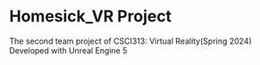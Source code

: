 # Homesick_VR Project

The second team project of CSCI313: Virtual Reality(Spring 2024)
Developed with Unreal Engine 5
